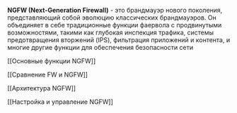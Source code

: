  **NGFW (Next-Generation Firewall)** - это брандмауэр нового поколения, представляющий собой эволюцию классических брандмауэров. Он объединяет в себе традиционные функции фаервола с продвинутыми возможностями, такими как глубокая инспекция трафика, системы предотвращения вторжений (IPS), фильтрация приложений и контента, и многие другие функции для обеспечения безопасности сети


[[Основные функции NGFW]]

[[Сравнение FW и NGFW]]

[[Архитектура NGFW]]

[[Настройка и управление NGFW]]
